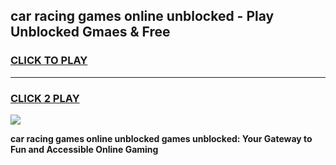 
## car racing games online unblocked - Play Unblocked Gmaes & Free
<h3>
<a href="https://news.freeplayer.one?title=car_racing_games_online_unblocked&ref=23F">CLICK TO PLAY</a></h3>
<hr>

<h3>
<a href="https://news.freeplayer.one?title=car_racing_games_online_unblocked&ref=23F">CLICK 2 PLAY</a>
  
</h3>

<a href="https://news.freeplayer.one?title=car_racing_games_online_unblocked&ref=23F/"><img src="https://clearcache.store/games.png"></a>


**car racing games online unblocked games unblocked: Your Gateway to Fun and Accessible Online Gaming**
